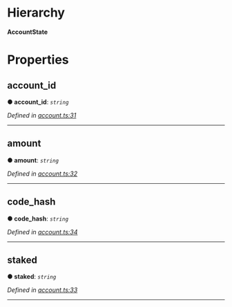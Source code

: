 

# Hierarchy

**AccountState**

# Properties

<a id="account_id"></a>

##  account_id

**● account_id**: *`string`*

*Defined in [account.ts:31](https://github.com/nearprotocol/nearlib/blob/b1a6029/src.ts/account.ts#L31)*

___
<a id="amount"></a>

##  amount

**● amount**: *`string`*

*Defined in [account.ts:32](https://github.com/nearprotocol/nearlib/blob/b1a6029/src.ts/account.ts#L32)*

___
<a id="code_hash"></a>

##  code_hash

**● code_hash**: *`string`*

*Defined in [account.ts:34](https://github.com/nearprotocol/nearlib/blob/b1a6029/src.ts/account.ts#L34)*

___
<a id="staked"></a>

##  staked

**● staked**: *`string`*

*Defined in [account.ts:33](https://github.com/nearprotocol/nearlib/blob/b1a6029/src.ts/account.ts#L33)*

___

